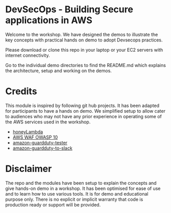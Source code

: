 # DevSecOps - Building Secure applications in AWS
Welcome to the workshop. We have designed the demos to illustrate the key concepts with practical hands on demo to adopt Devsecops practices.

Please download or clone this repo in your laptop or your EC2 servers with internet connectivity. 

Go to the individual demo directories to find the README.md which explains the architecture, setup and working on the demos.

# Credits
This module is inspired by following git hub projects. It has been adapted for participants to have a hands on demo.
We simplified setup to allow cater to audiences who may not have any prior experience in operating some of the AWS services used in the workshop. 

* [honeyLambda](https://github.com/0x4D31/honeyLambda)
* [AWS WAF OWASP 10](https://github.com/aws-samples/aws-waf-sample/tree/master/waf-owasp-top-10)
* [amazon-guardduty-tester](https://github.com/awslabs/amazon-guardduty-tester)
* [amazon-guardduty-to-slack](https://github.com/aws-samples/amazon-guardduty-to-slack)

# Disclaimer
The repo and the modules have been setup to explain the concepts and give hands-on demo in a workshop. 
It has been optimised for ease of use and to learn how to use various tools. It is for demo and educational purpose only. 
There is no explicit or implicit warranty that code is production ready or support will be provided. 

